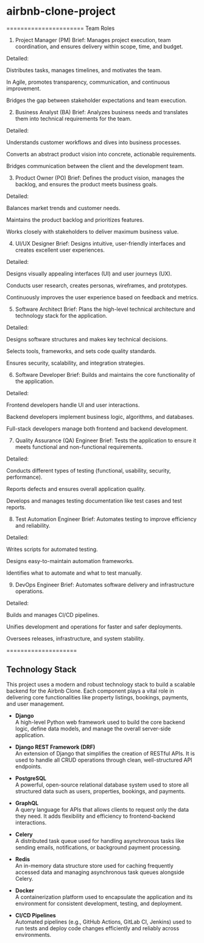# airbnb-clone-project
======================
Team Roles
1. Project Manager (PM)
Brief:
Manages project execution, team coordination, and ensures delivery within scope, time, and budget.

Detailed:

Distributes tasks, manages timelines, and motivates the team.

In Agile, promotes transparency, communication, and continuous improvement.

Bridges the gap between stakeholder expectations and team execution.

2. Business Analyst (BA)
Brief:
Analyzes business needs and translates them into technical requirements for the team.

Detailed:

Understands customer workflows and dives into business processes.

Converts an abstract product vision into concrete, actionable requirements.

Bridges communication between the client and the development team.

3. Product Owner (PO)
Brief:
Defines the product vision, manages the backlog, and ensures the product meets business goals.

Detailed:

Balances market trends and customer needs.

Maintains the product backlog and prioritizes features.

Works closely with stakeholders to deliver maximum business value.

4. UI/UX Designer
Brief:
Designs intuitive, user-friendly interfaces and creates excellent user experiences.

Detailed:

Designs visually appealing interfaces (UI) and user journeys (UX).

Conducts user research, creates personas, wireframes, and prototypes.

Continuously improves the user experience based on feedback and metrics.

5. Software Architect
Brief:
Plans the high-level technical architecture and technology stack for the application.

Detailed:

Designs software structures and makes key technical decisions.

Selects tools, frameworks, and sets code quality standards.

Ensures security, scalability, and integration strategies.

6. Software Developer
Brief:
Builds and maintains the core functionality of the application.

Detailed:

Frontend developers handle UI and user interactions.

Backend developers implement business logic, algorithms, and databases.

Full-stack developers manage both frontend and backend development.

7. Quality Assurance (QA) Engineer
Brief:
Tests the application to ensure it meets functional and non-functional requirements.

Detailed:

Conducts different types of testing (functional, usability, security, performance).

Reports defects and ensures overall application quality.

Develops and manages testing documentation like test cases and test reports.

8. Test Automation Engineer
Brief:
Automates testing to improve efficiency and reliability.

Detailed:

Writes scripts for automated testing.

Designs easy-to-maintain automation frameworks.

Identifies what to automate and what to test manually.

9. DevOps Engineer
Brief:
Automates software delivery and infrastructure operations.

Detailed:

Builds and manages CI/CD pipelines.

Unifies development and operations for faster and safer deployments.

Oversees releases, infrastructure, and system stability.

====================
##  Technology Stack

This project uses a modern and robust technology stack to build a scalable backend for the Airbnb Clone. Each component plays a vital role in delivering core functionalities like property listings, bookings, payments, and user management.

- **Django**  
  A high-level Python web framework used to build the core backend logic, define data models, and manage the overall server-side application.

- **Django REST Framework (DRF)**  
  An extension of Django that simplifies the creation of RESTful APIs. It is used to handle all CRUD operations through clean, well-structured API endpoints.

- **PostgreSQL**  
  A powerful, open-source relational database system used to store all structured data such as users, properties, bookings, and payments.

- **GraphQL**  
  A query language for APIs that allows clients to request only the data they need. It adds flexibility and efficiency to frontend-backend interactions.

- **Celery**  
  A distributed task queue used for handling asynchronous tasks like sending emails, notifications, or background payment processing.

- **Redis**  
  An in-memory data structure store used for caching frequently accessed data and managing asynchronous task queues alongside Celery.

- **Docker**  
  A containerization platform used to encapsulate the application and its environment for consistent development, testing, and deployment.

- **CI/CD Pipelines**  
  Automated pipelines (e.g., GitHub Actions, GitLab CI, Jenkins) used to run tests and deploy code changes efficiently and reliably across environments.
